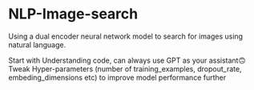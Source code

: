 # NLP-Image-search


Using a dual encoder neural network model to search for images using natural language.

Start with Understanding code, can always use GPT as your assistant🙃
Tweak Hyper-parameters (number of training_examples, dropout_rate, embeding_dimensions etc) to improve model performance further
